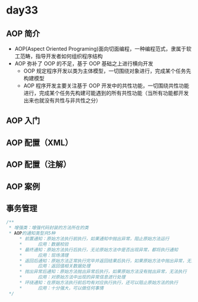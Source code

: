 # day33

## AOP 简介

- AOP(Aspect Oriented Programing)面向切面编程，一种编程范式，隶属于软工范畴，指导开发者如何组织程序结构
- AOP 弥补了 OOP 的不足，基于 OOP 基础之上进行横向开发
  - OOP 规定程序开发以类为主体模型，一切围绕对象进行，完成某个任务先构建模型
  - AOP 程序开发主要关注基于 OOP 开发中的共性功能，一切围绕共性功能进行，完成某个任务先构建可能遇到的所有共性功能（当所有功能都开发出来也就没有共性与非共性之分）

## AOP 入门

## AOP 配置（XML）

## AOP 配置（注解）

## AOP 案例

## 事务管理

```java
/**
 * 增强类：增强代码封装的方法所在的类
 * AOP的通知类型共5种
     * 前置通知：原始方法执行前执行，如果通知中抛出异常，阻止原始方法运行
     *      应用：数据校验
     * 最终通知：原始方法执行后执行，无论原始方法中是否出现异常，都将执行通知
     * 	    应用：现场清理
     * 返回后通知：原始方法正常执行完毕并返回结果后执行，如果原始方法中抛出异常，无法执行   【后置增强】
     * 	    应用：返回值相关数据处理
     * 抛出异常后通知：原始方法抛出异常后执行，如果原始方法没有抛出异常，无法执行
     * 	    应用：对原始方法中出现的异常信息进行处理
     * 环绕通知：在原始方法执行前后均有对应执行执行，还可以阻止原始方法的执行
     *  	应用：十分强大，可以做任何事情
 */
```
